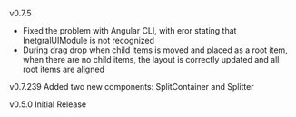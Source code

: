 v0.7.5
- Fixed the problem with Angular CLI, with eror stating that InetgralUIModule is not recognized
- During drag drop when child items is moved and placed as a root item, when there are no child items, the layout is correctly updated and all root items are aligned


v0.7.239
Added two new components: SplitContainer and Splitter

v0.5.0 
Initial Release
